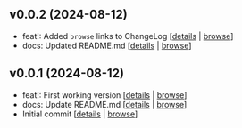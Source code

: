 ## v0.0.2 (2024-08-12)

* feat!: Added `browse` links to ChangeLog [[details](https://github.com/cbboyan/git-auto-version/commit/) | [browse](https://github.com/cbboyan/git-auto-version/tree/)]
* docs: Updated README.md [[details](https://github.com/cbboyan/git-auto-version/commit/10b0d6b) | [browse](https://github.com/cbboyan/git-auto-version/tree/10b0d6b)]

## v0.0.1 (2024-08-12)

* feat!: First working version [[details](https://github.com/cbboyan/git-auto-version/commit/abd9ee1) | [browse](https://github.com/cbboyan/git-auto-version/tree/abd9ee1)]
* docs: Update README.md [[details](https://github.com/cbboyan/git-auto-version/commit/60fad59) | [browse](https://github.com/cbboyan/git-auto-version/tree/60fad59)]
* Initial commit [[details](https://github.com/cbboyan/git-auto-version/commit/eb8f3bf) | [browse](https://github.com/cbboyan/git-auto-version/tree/eb8f3bf)]

